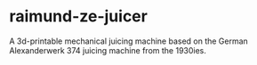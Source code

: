 # raimund-ze-juicer
A 3d-printable mechanical juicing machine based on the German Alexanderwerk 374 juicing machine from the 1930ies. 
